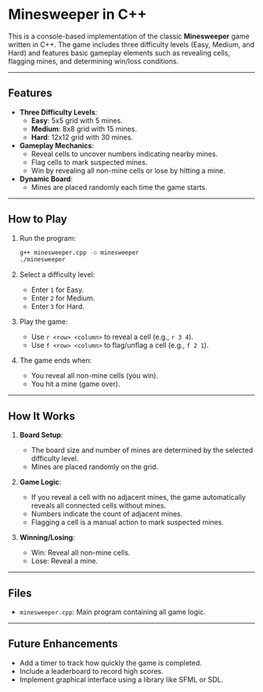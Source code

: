 # Minesweeper in C++

This is a console-based implementation of the classic **Minesweeper** game written in C++. The game includes three difficulty levels (Easy, Medium, and Hard) and features basic gameplay elements such as revealing cells, flagging mines, and determining win/loss conditions.

---

## Features

- **Three Difficulty Levels**:
  - **Easy**: 5x5 grid with 5 mines.
  - **Medium**: 8x8 grid with 15 mines.
  - **Hard**: 12x12 grid with 30 mines.
- **Gameplay Mechanics**:
  - Reveal cells to uncover numbers indicating nearby mines.
  - Flag cells to mark suspected mines.
  - Win by revealing all non-mine cells or lose by hitting a mine.
- **Dynamic Board**:
  - Mines are placed randomly each time the game starts.

---

## How to Play

1. Run the program:

   ```bash
   g++ minesweeper.cpp -o minesweeper
   ./minesweeper
   ```

2. Select a difficulty level:
   - Enter `1` for Easy.
   - Enter `2` for Medium.
   - Enter `3` for Hard.

3. Play the game:
   - Use `r <row> <column>` to reveal a cell (e.g., `r 3 4`).
   - Use `f <row> <column>` to flag/unflag a cell (e.g., `f 2 1`).

4. The game ends when:
   - You reveal all non-mine cells (you win).
   - You hit a mine (game over).

---

## How It Works

1. **Board Setup**:
   - The board size and number of mines are determined by the selected difficulty level.
   - Mines are placed randomly on the grid.

2. **Game Logic**:
   - If you reveal a cell with no adjacent mines, the game automatically reveals all connected cells without mines.
   - Numbers indicate the count of adjacent mines.
   - Flagging a cell is a manual action to mark suspected mines.

3. **Winning/Losing**:
   - Win: Reveal all non-mine cells.
   - Lose: Reveal a mine.

---

## Files

- `minesweeper.cpp`: Main program containing all game logic.

---

## Future Enhancements

- Add a timer to track how quickly the game is completed.
- Include a leaderboard to record high scores.
- Implement graphical interface using a library like SFML or SDL.
